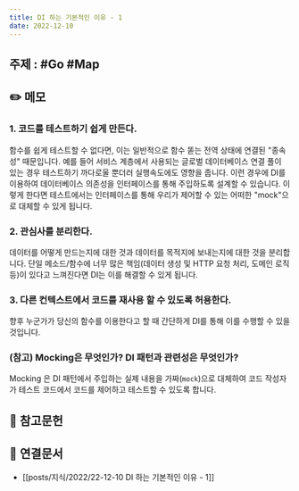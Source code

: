 ```yaml
---
title: DI 하는 기본적인 이유 - 1
date: 2022-12-10
---
```


## 주제 : #Go #Map

## ✏️ 메모

### 1. 코드를 테스트하기 쉽게 만든다.

함수를 쉽게 테스트할 수 없다면, 이는 일반적으로 함수 똗는 전역 상태에 연결된 "종속성" 때문입니다. 예를 들어 서비스 계층에서 사용되는 글로벌 데이터베이스 연결 풀이 있는 경우 테스트하기 까다로울 뿐더러 실행속도에도 영향을 줍니다. 이런 경우에 DI를 이용하여 데이터베이스 의존성을 인터페이스를 통해 주입하도록 설계할 수 있습니다. 이렇게 한다면 테스트에서는 인터페이스를 통해 우리가 제어할 수 있는 어떠한 "mock"으로 대체할 수 있게 됩니다.

### 2. 관심사를 분리한다.

데이터를 어떻게 만드는지에 대한 것과 데이터를 목적지에 보내는지에 대한 것을 분리합니다. 단일 메소드/함수에 너무 많은 책임(데이터 생성 및 HTTP 요청 처리, 도메인 로직 등)이 있다고 느껴진다면 DI는 이를 해결할 수 있게 됩니다.

### 3. 다른 컨텍스트에서 코드를 재사용 할 수 있도록 허용한다.

향후 누군가가 당신의 함수를 이용한다고 할 때 간단하게 DI를 통해 이를 수행할 수 있을 것입니다.

### (참고) Mocking은 무엇인가? DI 패턴과 관련성은 무엇인가?

Mocking 은 DI 패턴에서 주입하는 실제 내용을 가짜(`mock`)으로 대체하여 코드 작성자가 테스트 코드에서 코드를 제어하고 테스트할 수 있도록 합니다.

## 🔗 참고문헌

## 🔗 연결문서

- [[posts/지식/2022/22-12-10 DI 하는 기본적인 이유 - 1]]
